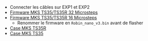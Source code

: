 - Connecter les câbles sur EXP1 et EXP2
- [Firmware MKS TS35/TS35R 32 Microsteps](https://github.com/Foxies-CSTL/Marlin_2.0.x/blob/Firmwares/SR/SRM%2BTS35-SCWBPULR32-Robin_nano_v3.bin)  
- [Firmware MKS TS35/TS35R 16 Microsteps](https://github.com/Foxies-CSTL/Marlin_2.0.x/blob/Firmwares/SR/SRM%2BTS35-SCWBPULR-Robin_nano_v3.bin)  
  - Renommer le firmware en `Robin_nano_v3.bin` avant de flasher 
- [Case MKS TS35R](https://www.thingiverse.com/thing:5327125)
- [Case MKS TS35](https://www.thingiverse.com/thing:5265394)

